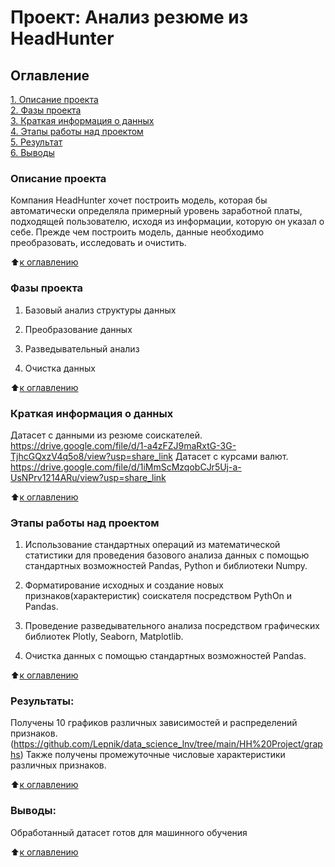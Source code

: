 # Проект: Анализ резюме из HeadHunter

## Оглавление  
[1. Описание проекта](https://github.com/Lepnik/data_science_lnv/blob/main/HH%20Project/README.md#Описание-проекта)  
[2. Фазы проекта](https://github.com/Lepnik/data_science_lnv/blob/main/HH%20Project/README.md#Фазы-проекта)  
[3. Краткая информация о данных](https://github.com/Lepnik/data_science_lnv/blob/main/HH%20Project/README.md#Краткая-информация-о-данных)  
[4. Этапы работы над проектом](https://github.com/Lepnik/data_science_lnv/blob/main/HH%20Project/README.md#Этапы-работы-над-проектом)  
[5. Результат](https://github.com/Lepnik/data_science_lnv/blob/main/HH%20Project/README.md#Результат)    
[6. Выводы](https://github.com/Lepnik/data_science_lnv/blob/main/HH%20Project/README.md#Выводы) 


### Описание проекта    
Компания HeadHunter хочет построить модель, которая бы автоматически определяла примерный уровень заработной платы, подходящей пользователю, исходя из информации, которую он указал о себе. Прежде чем построить модель, данные необходимо преобразовать, исследовать и очистить. 

:arrow_up:[к оглавлению](https://github.com/Lepnik/data_science_lnv/blob/main/HH%20Project/README.md#Оглавление)


### Фазы проекта
1. Базовый анализ структуры данных

2. Преобразование данных

3. Разведывательный анализ

4. Очистка данных


:arrow_up:[к оглавлению](https://github.com/Lepnik/data_science_lnv/blob/main/HH%20Project/README.md#Оглавление)

### Краткая информация о данных
Датасет с данными из резюме соискателей. https://drive.google.com/file/d/1-a4zFZJ9maRxtG-3G-TjhcGQxzV4q5o8/view?usp=share_link
Датасет с курсами валют. https://drive.google.com/file/d/1iMmScMzqobCJr5Uj-a-UsNPrv1214ARu/view?usp=share_link
  
:arrow_up:[к оглавлению](https://github.com/Lepnik/data_science_lnv/blob/main/HH%20Project/README.md#Оглавление)


### Этапы работы над проектом  
1. Использование стандартных операций из математической статистики для проведения базового анализа данных с помощью стандартных возможностей Pandas, Python и библиотеки Numpy.

2. Форматирование исходных и создание новых признаков(характеристик) соискателя посредством PythOn и Pandas.

3. Проведение разведывательного анализа посредством графических библиотек Plotly, Seaborn, Matplotlib.

4. Очистка данных с помощью стандартных возможностей Pandas.

:arrow_up:[к оглавлению](https://github.com/Lepnik/data_science_lnv/blob/main/HH%20Project/README.md#Оглавление)


### Результаты:  
Получены 10 графиков различных зависимостей и распределений признаков. 
(https://github.com/Lepnik/data_science_lnv/tree/main/HH%20Project/graphs)
Также получены промежуточные числовые характеристики различных признаков.

:arrow_up:[к оглавлению](https://github.com/Lepnik/data_science_lnv/blob/main/HH%20Project/README.md#Оглавление)


### Выводы:  
Обработанный датасет готов для машинного обучения

:arrow_up:[к оглавлению](https://github.com/Lepnik/data_science_lnv/blob/main/HH%20Project/README.md#Оглавление)
